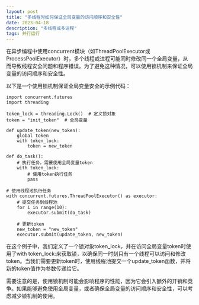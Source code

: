 ```yaml
---
layout: post
title: "多线程时如何保证全局变量的访问顺序和安全性"
date: 2023-04-18
description: "多线程或多进程"
tags: 并行运行
--- 
```


在异步编程中使用concurrent模块（如ThreadPoolExecutor或ProcessPoolExecutor）时，多个线程或进程可能同时修改同一个全局变量，从而导致线程安全问题和程序错误。为了避免这种情况，可以使用锁机制来保证全局变量的访问顺序和安全性。

以下是一个使用锁机制保证全局变量安全的示例代码：
```
import concurrent.futures
import threading

token_lock = threading.Lock()  # 定义锁对象
token = "init_token"  # 全局变量

def update_token(new_token):
    global token
    with token_lock:
        token = new_token

def do_task():
    # 执行任务，需要使用全局变量token
    with token_lock:
        # 使用token执行任务
        pass

# 使用线程池执行任务
with concurrent.futures.ThreadPoolExecutor() as executor:
    # 提交任务到线程池
    for i in range(10):
        executor.submit(do_task)

    # 更新token
    new_token = "new_token"
    executor.submit(update_token, new_token)

```

在这个例子中，我们定义了一个锁对象token_lock，并在访问全局变量token时使用了with token_lock:来获取锁，以确保同一时刻只有一个线程可以访问和修改token。当我们需要更新token时，使用线程池提交一个update_token函数，并将新的token值作为参数传递给它。

需要注意的是，使用锁机制可能会影响程序的性能，因为它会引入额外的开销和竞争。如果能够避免使用全局变量，或者确保全局变量的访问顺序和安全性，可以考虑减少锁机制的使用。